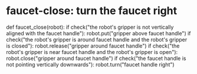 # faucet-close: turn the faucet right
def faucet_close(robot):
    if check("the robot's gripper is not vertically aligned with the faucet handle"):
        robot.put("gripper above faucet handle")
    if check("the robot's gripper is around faucet handle and the robot's gripper is closed"):
        robot.release("gripper around faucet handle")
    if check("the robot's gripper is near faucet handle and the robot's gripper is open"):
        robot.close("gripper around faucet handle")
    if check("the faucet handle is not pointing vertically downwards"):
        robot.turn("faucet handle right")